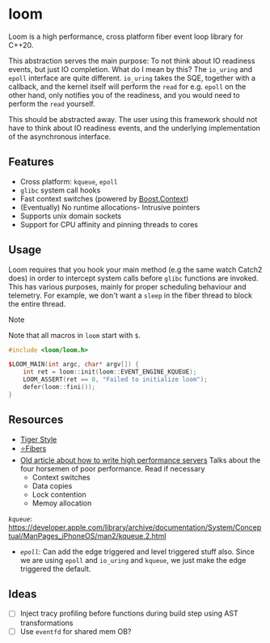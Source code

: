 # loom

Loom is a high performance, cross platform fiber event loop library for C++20.

This abstraction serves the main purpose: To not think about IO readiness events, but just IO completion.
What do I mean by this? The `io_uring` and `epoll` interface are quite different. `io_uring` takes the SQE,
together with a callback, and the kernel itself will perform the `read` for e.g. `epoll` on the other hand,
only notifies you of the readiness, and you would need to perform the `read` yourself.

This should be abstracted away. The user using this framework should not have to think about IO readiness events,
and the underlying implementation of the asynchronous interface.

## Features

- Cross platform: `kqueue`, `epoll`
- `glibc` system call hooks
- Fast context switches (powered by [Boost.Context](https://github.com/boostorg/context))
- (Eventually) No runtime allocations- Intrusive pointers
- Supports unix domain sockets
- Support for CPU affinity and pinning threads to cores

## Usage

Loom requires that you hook your main method (e.g the same watch Catch2 does) in order to intercept system calls before
`glibc` functions are invoked. This has various purposes, mainly for proper scheduling behaviour and telemetry. For
example, we don't want a `sleep` in the fiber thread to block the entire thread.

> [!NOTE]
> Note that all macros in `loom` start with `$`.

```cpp
#include <loom/loom.h>

$LOOM_MAIN(int argc, char* argv[]) {
	int ret = loom::init(loom::EVENT_ENGINE_KQUEUE);
	LOOM_ASSERT(ret == 0, "Failed to initialize loom");
	defer(loom::fini());
}
```

## Resources

- [Tiger Style](https://github.com/tigerbeetle/tigerbeetle/blob/main/docs/TIGER_STYLE.md)
- [⭐Fibers](https://graphitemaster.github.io/fibers/)
- [Old article about how to write high performance servers](https://web.archive.org/web/20060306033511/https://pl.atyp.us/content/tech/servers.html)
  Talks about the four horsemen of poor performance. Read if necessary
    - Context switches
    - Data copies
    - Lock contention
    - Memoy allocation

*`kqueue`*: https://developer.apple.com/library/archive/documentation/System/Conceptual/ManPages_iPhoneOS/man2/kqueue.2.html

- *`epoll`*: Can add the edge triggered and level triggered stuff also. Since we are using `epoll` and `io_uring`
  and `kqueue`,
  we just make the edge triggered the default.

## Ideas

- [ ] Inject tracy profiling before functions during build step using AST transformations
- [ ] Use `eventfd` for shared mem OB?
